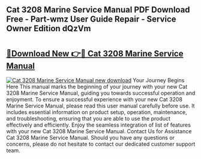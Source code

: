 ## Cat 3208 Marine Service Manual PDF Download Free - Part-wmz User Guide Repair - Service Owner Edition dQzVm

# <h2><a href="http://bc53628.oget.top/?id=Cat+3208+Marine+Service+Manual">🔗Download New 👉🔴 Cat 3208 Marine Service Manual</a></h2>

[![Cat 3208 Marine Service Manual new download](https://i.imgur.com/5g1atiW.png)](http://bc53628.oget.top/?id=Cat+3208+Marine+Service+Manual)
Your Journey Begins Here This manual marks the beginning of your journey with your new Cat 3208 Marine Service Manual, guiding you towards successful operation and enjoyment. To ensure a successful experience with your new Cat 3208 Marine Service Manual, please read this user manual carefully before use. It includes essential information on product setup, operation, maintenance, and troubleshooting, ensuring that you are able to use the product effectively and efficiently. Enjoy the seamless integration of list of features with your new Cat 3208 Marine Service Manual. Contact Us for Assistance Cat 3208 Marine Service Manual. Should you have any questions or concerns, please do not hesitate to contact our dedicated customer support team.

